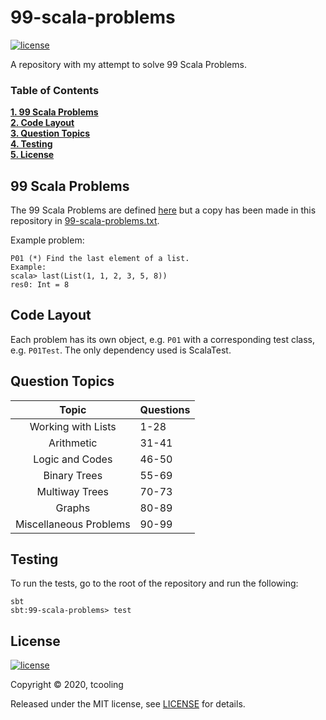 # 99-scala-problems

[![license](https://img.shields.io/github/license/mashape/apistatus.svg)](./LICENSE)

A repository with my attempt to solve 99 Scala Problems.

### Table of Contents
**[1. 99 Scala Problems](#the-99-scala-problems)**<br>
**[2. Code Layout](#code-layout)**<br>
**[3. Question Topics](#question-topics)**<br>
**[4. Testing](#testing)**<br>
**[5. License](#License)**<br>

## 99 Scala Problems

The 99 Scala Problems are defined [here](http://aperiodic.net/phil/scala/s-99/) but a copy has been made in this repository in [99-scala-problems.txt](./99-scala-problems.txt).

Example problem:
```
P01 (*) Find the last element of a list.
Example:
scala> last(List(1, 1, 2, 3, 5, 8))
res0: Int = 8
```

## Code Layout

Each problem has its own object, e.g. `P01` with a corresponding test class, e.g. `P01Test`. The only dependency used is ScalaTest.

## Question Topics

|          Topic         | Questions |
|:----------------------:|-----------|
| Working with Lists     |    1-28   |
| Arithmetic             |   31-41   |
| Logic and Codes        |   46-50   |
| Binary Trees           |   55-69   |
| Multiway Trees         |   70-73   |
| Graphs                 |   80-89   |
| Miscellaneous Problems |   90-99   |

## Testing

To run the tests, go to the root of the repository and run the following:

```shell
sbt
sbt:99-scala-problems> test
```

## License

[![license](https://img.shields.io/github/license/mashape/apistatus.svg)](./LICENSE)

Copyright ©‎ 2020, tcooling

Released under the MIT license, see [LICENSE](./LICENSE) for details.